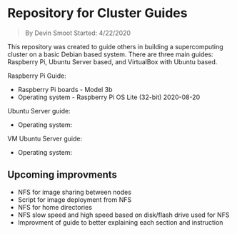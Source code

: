 # Repository for Cluster Guides

> By Devin Smoot Started: 4/22/2020

This repository was created to guide others in building a supercomputing cluster on a basic Debian based system. There are three main guides: Raspberry Pi, Ubuntu Server based, and VirtualBox with Ubuntu based.

Raspberry Pi Guide:

- Raspberry Pi boards - Model 3b
- Operating system - Raspberry Pi OS Lite (32-bit) 2020-08-20

Ubuntu Server guide:

- Operating system:

VM Ubuntu Server guide:

- Operating system:

## Upcoming improvments

- NFS for image sharing between nodes
- Script for image deployment from NFS
- NFS for home directories
- NFS slow speed and high speed based on disk/flash drive used for NFS
- Improvment of guide to better explaining each section and instruction
